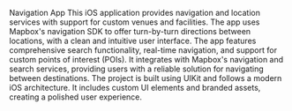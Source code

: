 Navigation App
This iOS application provides navigation and location services with support for custom venues and facilities. The app uses Mapbox's navigation SDK to offer turn-by-turn directions between locations, with a clean and intuitive user interface.
The app features comprehensive search functionality, real-time navigation, and support for custom points of interest (POIs). It integrates with Mapbox's navigation and search services, providing users with a reliable solution for navigating between destinations.
The project is built using UIKit and follows a modern iOS architecture. It includes custom UI elements and branded assets, creating a polished user experience.